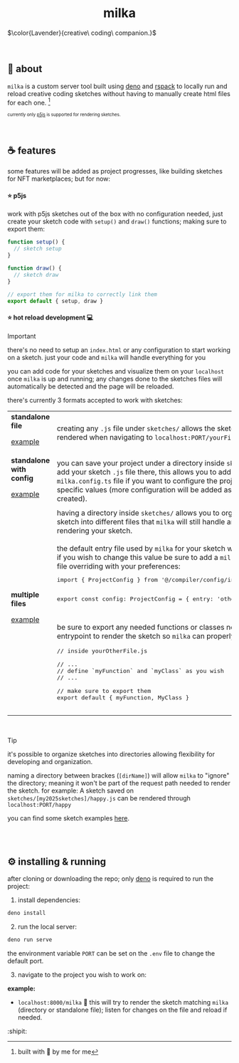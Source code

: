 <h1 align="center">milka</h1>

$\color{Lavender}{creative\ coding\ companion.}$

<br>
<h2>🐶 about</h2>

`milka` is a custom server tool built using [deno](https://deno.com/) and
[rspack](https://rspack.dev/) to locally run and reload creative coding sketches
without having to manually create html files for each one. [^1]

<sub><sup> currently only [p5js](https://p5js.org/) is supported for rendering
sketches. </sup></sub>

<br>
<h2>☕️ features</h2>

some features will be added as project progresses, like building sketches for
NFT marketplaces; but for now:

#### ⭐️ p5js

work with p5js sketches out of the box with no configuration needed, just create
your sketch code with `setup()` and `draw()` functions; making sure to export
them:

```javascript
function setup() {
  // sketch setup
}

function draw() {
  // sketch draw
}

// export them for milka to correctly link them
export default { setup, draw }
```

#### ⭐️ hot reload development 💻

> [!IMPORTANT]
> there's no need to setup an `index.html` or any configuration to start working
> on a sketch. just your code and `milka` will handle everything for you

you can add code for your sketches and visualize them on your `localhost` once
`milka` is up and running; any changes done to the sketches files will
automatically be detected and the page will be reloaded.

there's currently 3 formats accepted to work with sketches:

<table>
<tr>
<td width="50%">
<strong>standalone file</strong><br>

[example](sketches/[examples]/milka.js)

</td>
<td width="50%">
creating any <code>.js</code> file under <code>sketches/</code> allows the sketch to be rendered
  when navigating to <code>localhost:PORT/yourFile</code>.
</td>
</tr>
<tr>
<td width="50%">
<strong>standalone with config</strong><br>

[example](sketches/[examples]/milka_w_config/)

</td>
<td width="50%">
you can save your project under a directory inside <code>sketches/</code> and add your
  sketch <code>.js</code> file there, this allows you to add a <code>milka.config.ts</code> file if
  you want to configure the project with specific values (more configuration
  will be added as features are created).
</td>
</tr>
<tr>
<td width="50%">
<strong>multiple files</strong><br>

[example](sketches/[examples]/milka_mult/)

</td>
<td width="50%">
having a directory inside <code>sketches/</code> allows you to organize your sketch into
  different files that <code>milka</code> will still handle and show when rendering your
  sketch.<br><br>
  the default entry file used by <code>milka</code> for your sketch will be <code>sketch.js</code>, if
  you wish to change this value be sure to add a <code>milka.config.ts</code> file
  overriding with your preferences:<br>
  <pre lang="ts">
import { ProjectConfig } from '@/compiler/config/index.ts'

export const config: ProjectConfig = { entry: 'otherEntryPoint', }
</pre><br> be sure to export any needed functions or classes needed for your
entrypoint to render the sketch so <code>milka</code> can properly link
them:<br>

<pre lang="js">
// inside yourOtherFile.js

// ...
// define `myFunction` and `myClass` as you wish
// ...

// make sure to export them
export default { myFunction, MyClass }
  </pre>
</td>
</tr>
</table>

<br>

> [!TIP]
> it's possible to organize sketches into directories allowing flexibility for
> developing and organization.
>
> naming a directory between brackes (`[dirName]`) will allow `milka` to
> "ignore" the directory; meaning it won't be part of the request path needed to
> render the sketch. for example: A sketch saved on
> `sketches/[my2025sketches]/happy.js` can be rendered through
> `localhost:PORT/happy`
>
> you can find some sketch examples [here](sketches/[examples]).

<br>
<br>
<h2>⚙️ installing & running</h2>

after cloning or downloading the repo; only [deno](https://deno.com/) is
required to run the project:

1. install dependencies:

```bash
deno install
```

2. run the local server:

```bash
deno run serve
```

the environment variable `PORT` can be set on the `.env` file to change the
default port.

3. navigate to the project you wish to work on:

<strong>example:</strong>

- `localhost:8000/milka` 🔗 this will try to render the sketch matching `milka`
  (directory or standalone file); listen for changes on the file and reload if
  needed.

:shipit:

[^1]: built with 🤍 by me for me
